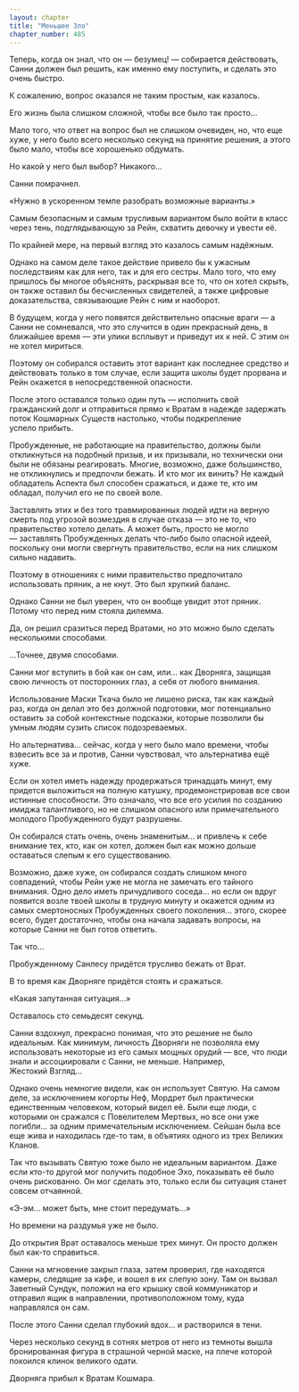 ```yaml
---
layout: chapter
title: "Меньшее Зло"
chapter_number: 485
---
```


Теперь, когда он знал, что он — безумец! — собирается действовать, Санни должен был решить, как именно ему поступить, и сделать это очень быстро.

К сожалению, вопрос оказался не таким простым, как казалось.

Его жизнь была слишком сложной, чтобы все было так просто...

Мало того, что ответ на вопрос был не слишком очевиден, но, что еще хуже, у него было всего несколько секунд на принятие решения, а этого было мало, чтобы все хорошенько обдумать.

Но какой у него был выбор? Никакого...

Санни помрачнел.

«Нужно в ускоренном темпе разобрать возможные варианты.»

Самым безопасным и самым трусливым вариантом было войти в класс через тень, подглядывающую за Рейн, схватить девочку и увести её.

По крайней мере, на первый взгляд это казалось самым надёжным.

Однако на самом деле такое действие привело бы к ужасным последствиям как для него, так и для его сестры. Мало того, что ему пришлось бы многое объяснять, раскрывая все то, что он хотел скрыть, он также оставил бы бесчисленных свидетелей, а также цифровые доказательства, связывающие Рейн с ним и наоборот.

В будущем, когда у него появятся действительно опасные враги — а Санни не сомневался, что это случится в один прекрасный день, в ближайшее время — эти улики всплывут и приведут их к ней. С этим он не хотел мириться.

Поэтому он собирался оставить этот вариант как последнее средство и действовать только в том случае, если защита школы будет прорвана и Рейн окажется в непосредственной опасности.

После этого оставался только один путь — исполнить свой гражданский долг и отправиться прямо к Вратам в надежде задержать поток Кошмарных Существ настолько, чтобы подкрепление успело прибыть.

Пробужденные, не работающие на правительство, должны были откликнуться на подобный призыв, и их призывали, но технически они были не обязаны реагировать. Многие, возможно, даже большинство, не откликнулись и предпочли бежать. И кто мог их винить? Не каждый обладатель Аспекта был способен сражаться, и даже те, кто им обладал, получил его не по своей воле.

Заставлять этих и без того травмированных людей идти на верную смерть под угрозой возмездия в случае отказа — это не то, что правительство хотело делать. А может быть, просто не могло — заставлять Пробужденных делать что-либо было опасной идеей, поскольку они могли свергнуть правительство, если на них слишком сильно надавить.

Поэтому в отношениях с ними правительство предпочитало использовать пряник, а не кнут. Это был хрупкий баланс.

Однако Санни не был уверен, что он вообще увидит этот пряник. Потому что перед ним стояла дилемма.

Да, он решил сразиться перед Вратами, но это можно было сделать несколькими способами.

...Точнее, двумя способами.

Санни мог вступить в бой как он сам, или... как Дворняга, защищая свою личность от посторонних глаз, а себя от любого внимания.

Использование Маски Ткача было не лишено риска, так как каждый раз, когда он делал это без должной подготовки, мог потенциально оставить за собой контекстные подсказки, которые позволили бы умным людям сузить список подозреваемых.

Но альтернатива... сейчас, когда у него было мало времени, чтобы взвесить все за и против, Санни чувствовал, что альтернатива ещё хуже.

Если он хотел иметь надежду продержаться тринадцать минут, ему придется выложиться на полную катушку, продемонстрировав все свои истинные способности. Это означало, что все его усилия по созданию имиджа талантливого, но не слишком опасного или примечательного молодого Пробужденного будут разрушены.

Он собирался стать очень, очень знаменитым... и привлечь к себе внимание тех, кто, как он хотел, должен был как можно дольше оставаться слепым к его существованию.

Возможно, даже хуже, он собирался создать слишком много совпадений, чтобы Рейн уже не могла не замечать его тайного внимания. Одно дело иметь причудливого соседа... но если он вдруг появится возле твоей школы в трудную минуту и окажется одним из самых смертоносных Пробужденных своего поколения... этого, скорее всего, будет достаточно, чтобы она начала задавать вопросы, на которые Санни не был готов ответить.

Так что...

Пробужденному Санлесу придётся трусливо бежать от Врат.

В то время как Дворняге придётся стоять и сражаться.

«Какая запутанная ситуация...»

Оставалось сто семьдесят секунд.

Санни вздохнул, прекрасно понимая, что это решение не было идеальным. Как минимум, личность Дворняги не позволяла ему использовать некоторые из его самых мощных орудий — все, что люди знали и ассоциировали с Санни, не меньше. Например, Жестокий Взгляд...

Однако очень немногие видели, как он использует Святую. На самом деле, за исключением когорты Неф, Мордрет был практически единственным человеком, который видел её. Были еще люди, с которыми он сражался с Повелителем Мертвых, но все они уже погибли... за одним примечательным исключением. Сейшан была все еще жива и находилась где-то там, в объятиях одного из трех Великих Кланов.

Так что вызывать Святую тоже было не идеальным вариантом. Даже если кто-то другой мог получить подобное Эхо, показывать её было очень рискованно. Он мог сделать это, только если бы ситуация станет совсем отчаянной.

«Э-эм... может быть, мне стоит передумать...»

Но времени на раздумья уже не было.

До открытия Врат оставалось меньше трех минут. Он просто должен был как-то справиться.

Санни на мгновение закрыл глаза, затем проверил, где находятся камеры, следящие за кафе, и вошел в их слепую зону. Там он вызвал Заветный Сундук, положил на его крышку свой коммуникатор и отправил ящик в направлении, противоположном тому, куда направлялся он сам.

После этого Санни сделал глубокий вдох... и растворился в тени.

Через несколько секунд в сотнях метров от него из темноты вышла бронированная фигура в страшной черной маске, на плече которой покоился клинок великого одати.

Дворняга прибыл к Вратам Кошмара.
